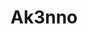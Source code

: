 # Ak3nno



<img height ="10px" width="5px" src="https://camo.githubusercontent.com/849a6fe2c263d8bc47b4f4203649b0e69316eb24d1bc33f7696c9afa085c35ea/68747470733a2f2f692e696d6775722e636f6d2f564a4c486a664d2e706e67">
